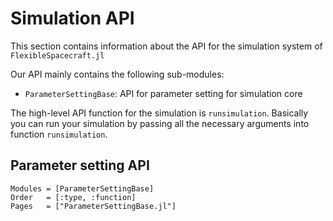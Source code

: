 # Simulation API

This section contains information about the API for the simulation system of `FlexibleSpacecraft.jl`

Our API mainly contains the following sub-modules:

* `ParameterSettingBase`: API for parameter setting for simulation core

The high-level API function for the simulation is `runsimulation`. Basically you can run your simulation by passing all the necessary arguments into function `runsimulation`.

## Parameter setting API

```@autodocs
Modules = [ParameterSettingBase]
Order   = [:type, :function]
Pages   = ["ParameterSettingBase.jl"]
```
